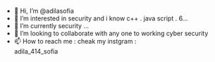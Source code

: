 - 👋 Hi, I’m @adilasofia
- 👀 I’m interested in security and i know c++ . java script . 6...
- 🌱 I’m currently security ...
- 💞️ I’m looking to collaborate with any one to working cyber security 
- 📫 How to reach me : cheak my instgram :  
adila_414_sofia
<!---
adilasofia/adilasofia is a ✨ special ✨ repository because its `README.md` (this file) appears on your GitHub profile.
You can click the Preview link to take a look at your changes.
--->
